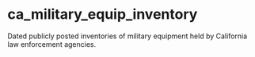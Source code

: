 # ca_military_equip_inventory
Dated publicly posted inventories of military equipment held by California law enforcement agencies. 
